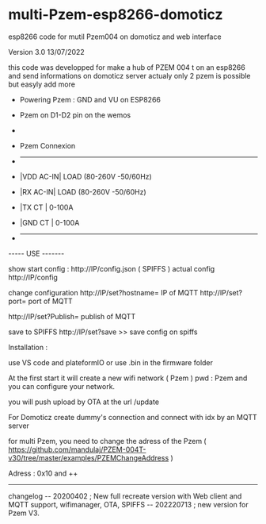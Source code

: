# multi-Pzem-esp8266-domoticz
esp8266 code for mutil Pzem004 on domoticz and web interface

Version 3.0  13/07/2022 



this code was developped for make a hub of PZEM 004 t on an esp8266 and send informations on domoticz server
actualy only 2 pzem is possible but easyly add more 

 *    Powering Pzem : GND and VU on ESP8266
 
 *   Pzem  on D1-D2 pin on the wemos

 * 
 *  Pzem Connexion
 *  ------------------------
 *  |VDD              AC-IN| LOAD (80-260V -50/60Hz)
 *  |RX               AC-IN| LOAD (80-260V -50/60Hz) 
 *  |TX               CT   | 0-100A 
 *  |GND              CT   | 0-100A
 *  ------------------------

----- USE -------

show start config : http://IP/config.json ( SPIFFS ) 
actual config    http://IP/config

change configuration 
http://IP/set?hostname= IP of MQTT 
http://IP/set?port= port of MQTT


http://IP/set?Publish= publish of MQTT


save to SPIFFS 
http://IP/set?save  >> save config on spiffs

Installation : 

use VS code and plateformIO
or use .bin in the firmware folder 


At the first start it will create a new wifi network ( Pzem ) pwd : Pzem
and you can configure your network.

you will push upload by OTA at the url /update 

For Domoticz 
create dummy's connection and connect with idx  by an MQTT server

for multi Pzem, you need to change the adress of the Pzem ( https://github.com/mandulaj/PZEM-004T-v30/tree/master/examples/PZEMChangeAddress )

Adress : 0x10 and ++

-----------------------------
changelog
-- 20200402 ; New full recreate version  with Web client and MQTT support, wifimanager, OTA, SPIFFS
-- 202220713 ; new version for Pzem V3. 




